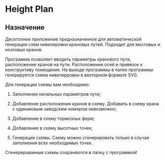 # Height Plan
## Назначение
Десктопное приложение предназначенное для автоматической генерации схем нивелировки крановых путей. Подходит для мостовых и козловых кранов.

Программа позволяет вводить параметры кранового пути, расположение кранов на пути. Расположение осей и привязок к конструктиву помещения. На выходе программы в папке программы генерируется схема нивелирровки в векторном формате SVG.

Для генерации схемы вам необходимо:

1. Заполнение начальных параметров пути;

2. Добавление расположения кранов в схему. Добавить в схему крана с одинаковым заводским номером невозможно;

3. Добавление в схему тормозных ферм;

4. Добавление в схему высотных точек;

5. Генерация схемы. Схему можно сгенерировать только в случае заполнения всех необходимых точек.

Сгенерированные схемы сохраняются в папку с программой!
